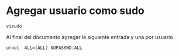 # Agregar usuario como sudo
```
visudo
```
Al final del documento agregar la siguiente entrada y una por usuario
```
uroot  ALL=(ALL) NOPASSWD:ALL
```